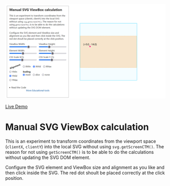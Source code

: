 ![Screenshot of the app](preview.png)

[Live Demo](https://static.laszlokorte.de/svg-viewbox-trans/)

# Manual SVG ViewBox calculation

This is an experiment to transform coordinates from the viewport space (`clientX`, `clientY`) into the local SVG without using `svg.getScreenCTM()`. The reason for not using `getScreenCTM()` is to be able to do the calculations without updating the SVG DOM element.

Configure the SVG element and ViewBox size and alignment as you like and then click inside the SVG. The red dot shoult be placed correctly at the click position.